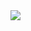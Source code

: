 
<div id="badges">
<a href="https://barik-rajdeep.github.io/Portfolio-main/">
<img src="https://img.shields.io/badge/Portfolio-%20black">
</a>
</div>
